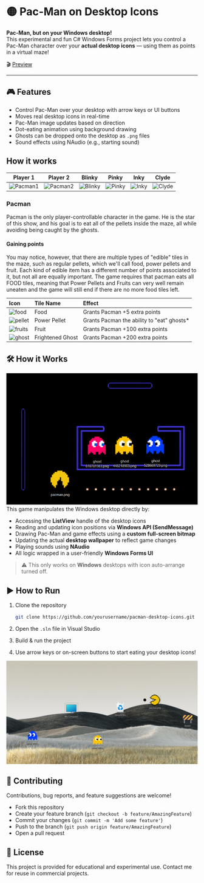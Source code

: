 # 🟡 Pac-Man on Desktop Icons

**Pac-Man, but on your Windows desktop!**  
This experimental and fun C# Windows Forms project lets you control a Pac-Man character over your **actual desktop icons** — using them as points in a virtual maze!

🎬 [Preview](pacman-low-res.mp4)



---

## 🎮 Features

- Control Pac-Man over your desktop with arrow keys or UI buttons  
- Moves real desktop icons in real-time  
- Pac-Man image updates based on direction  
- Dot-eating animation using background drawing  
- Ghosts can be dropped onto the desktop as `.png` files  
- Sound effects using NAudio (e.g., starting sound)

## How it works

|             Player 1             |             Player 2             |             Blinky             |            Pinky             |            Inky            |            Clyde             |
| :------------------------------: | :------------------------------: | :----------------------------: | :--------------------------: | :------------------------: | :--------------------------: |
| ![Pacman1](https://raw.githubusercontent.com/mircea-pavel-anton/pacman/refs/heads/master/res/gifs/pacman1.gif) | ![Pacman2](https://raw.githubusercontent.com/mircea-pavel-anton/pacman/refs/heads/master/res/gifs/pacman2.gif) | ![Blinky](https://raw.githubusercontent.com/mircea-pavel-anton/pacman/refs/heads/master/res/gifs/blinky.gif) | ![Pinky](https://raw.githubusercontent.com/mircea-pavel-anton/pacman/refs/heads/master/res/gifs/pinky.gif) | ![Inky](https://raw.githubusercontent.com/mircea-pavel-anton/pacman/refs/heads/master/res/gifs/inky.gif) | ![Clyde](https://raw.githubusercontent.com/mircea-pavel-anton/pacman/refs/heads/master/res/gifs/clyde.gif) |

### Pacman

Pacman is the only player-controllable character in the game. He is the star of this show, and his goal is to eat all of the pellets inside the maze, all while avoiding being caught by the ghosts.

#### Gaining points

You may notice, however, that there are multiple types of "edible" tiles in the maze, such as regular pellets, which we'll call food, power pellets and fruit. Each kind of edible item has a different number of points associated to it, but not all are equally important. The game requires that pacman eats all FOOD tiles, meaning that Power Pellets and Fruits can very well remain uneaten and the game will still end if there are no more food tiles left.

| Icon                              | Tile Name        | Effect                                      |
| :-------------------------------- | :--------------- | :------------------------------------------ |
| ![food](https://raw.githubusercontent.com/mircea-pavel-anton/pacman/refs/heads/master/res/gifs/food.gif)        | Food             | Grants Pacman +5 extra points               |
| ![pellet](https://raw.githubusercontent.com/mircea-pavel-anton/pacman/refs/heads/master/res/gifs/pellet.gif)    | Power Pellet     | Grants Pacman the ability to "eat" ghosts\* |
| ![fruits](https://raw.githubusercontent.com/mircea-pavel-anton/pacman/refs/heads/master/res/gifs/fruit.gif)     | Fruit            | Grants Pacman +100 extra points             |
| ![ghost](https://raw.githubusercontent.com/mircea-pavel-anton/pacman/refs/heads/master/res/gifs/frightened.gif) | Frightened Ghost | Grants Pacman +200 extra points             |

## 🛠 How it Works
![Pac-Man Desktop Game Screenshot](Screenshots/pacman.png) 
This game manipulates the Windows desktop directly by:
- Accessing the **ListView** handle of the desktop icons  
- Reading and updating icon positions via **Windows API (SendMessage)**  
- Drawing Pac-Man and game effects using a **custom full-screen bitmap**  
- Updating the actual **desktop wallpaper** to reflect game changes  
- Playing sounds using **NAudio**  
- All logic wrapped in a user-friendly **Windows Forms UI**

> ⚠️ This only works on **Windows** desktops with icon auto-arrange turned off.



## ▶️ How to Run

1. Clone the repository  
   ```bash
   git clone https://github.com/yourusername/pacman-desktop-icons.git
   ```

2. Open the `.sln` file in Visual Studio
3. Build & run the project
4. Use arrow keys or on-screen buttons to start eating your desktop icons!

![Pac-Man Desktop Game Screenshot](Screenshots/desktop.png) 


## 🤝 Contributing

Contributions, bug reports, and feature suggestions are welcome!

* Fork this repository
* Create your feature branch (`git checkout -b feature/AmazingFeature`)
* Commit your changes (`git commit -m 'Add some feature'`)
* Push to the branch (`git push origin feature/AmazingFeature`)
* Open a pull request



## 📄 License

This project is provided for educational and experimental use. Contact me for reuse in commercial projects.



